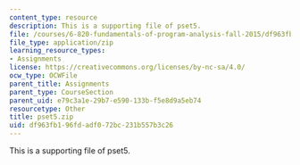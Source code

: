 ```yaml
---
content_type: resource
description: This is a supporting file of pset5.
file: /courses/6-820-fundamentals-of-program-analysis-fall-2015/df963fb196fdadf072bc231b557b3c26_pset5.zip
file_type: application/zip
learning_resource_types:
- Assignments
license: https://creativecommons.org/licenses/by-nc-sa/4.0/
ocw_type: OCWFile
parent_title: Assignments
parent_type: CourseSection
parent_uid: e79c3a1e-29b7-e590-133b-f5e8d9a5eb74
resourcetype: Other
title: pset5.zip
uid: df963fb1-96fd-adf0-72bc-231b557b3c26
---
```

This is a supporting file of pset5.
